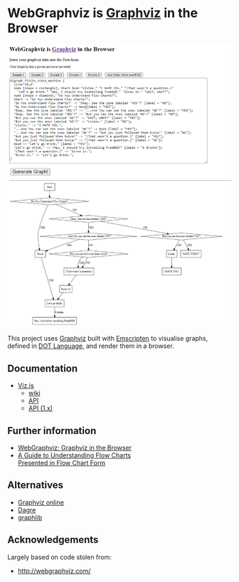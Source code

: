 # WebGraphviz is <a href="http://www.graphviz.org/">Graphviz</a> in the Browser
![screenshot](screenshot.png)

This project uses [Graphviz](http://www.graphviz.org/) built with [Emscripten](http://kripken.github.io/emscripten-site/)
to visualise graphs, defined in [DOT Language](http://www.graphviz.org/doc/info/lang.html), and render them in a browser.

## Documentation
* [Viz.js](https://github.com/mdaines/viz.js)
  * [wiki](https://github.com/mdaines/viz.js/wiki)
  * [API](https://github.com/mdaines/viz.js/wiki/API)
  * [API (1.x)](https://github.com/mdaines/viz.js/wiki/API-(1.x))

## Further information
* [WebGraphviz:  Graphviz in the Browser](https://news.ycombinator.com/item?id=16077158)
* [A Guide to Understanding Flow Charts <br/>Presented in Flow Chart Form](https://xkcd.com/518/)

## Alternatives
* [Graphviz online](https://dreampuf.github.io/GraphvizOnline/)
* [Dagre](https://dagrejs.github.io/)
* [graphlib](https://github.com/dagrejs/graphlib)

## Acknowledgements
Largely based on code stolen from:
* http://webgraphviz.com/


